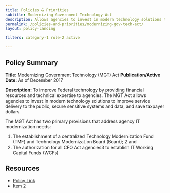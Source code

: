 ```yaml
---
title: Policies & Priorities
subtitle: Modernizing Government Technology Act
description: Allows agencies to invest in modern technology solutions to improve service delivery to the public, secure sensitive systems and data, and save taxpayer dollars.
permalink: /policies-and-priorities/modernizing-gov-tech-act/
layout: policy-landing

filters: category-1 role-2 active

---
```


## Policy Summary

**Title:** Modernizing Government Technology (MGT) Act
**Publication/Active Date:** As of December 2017

**Description:** To improve Federal technology by providing financial resources and technical expertise to agencies. The MGT Act allows agencies to invest in modern technology solutions to improve service delivery to the public, secure sensitive systems and data, and save taxpayer dollars.

The MGT Act has two primary provisions that address agency IT modernization needs:
1. 	 The establishment of a centralized Technology Modernization Fund (TMF) and Technology Modernization Board (Board); 2 and
2. 	 The authorization for all CFO Act agencies3 to establish IT Working Capital Funds (WCFs)

## Resources

* [Policy Link](https://policy.cio.gov/modernizing-government-technology/)
* Item 2
